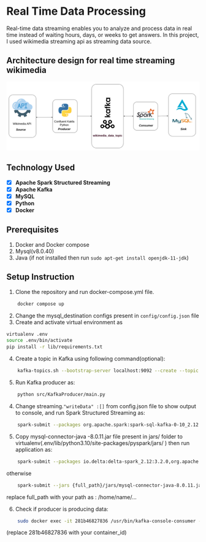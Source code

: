 # Real Time Data Processing
Real-time data streaming enables you to analyze and process data in real time instead of waiting hours, days, or weeks to get answers. 
In this project, I used wikimedia streaming api as streaming data source.

## Architecture design for real time streaming wikimedia
![Diagram](design/architecture_realtime_streaming_wikimedia.png)


## Technology Used
* [x] **Apache Spark Structured Streaming**
* [x] **Apache Kafka**
* [x] **MySQL**
* [x] **Python**
* [X] **Docker**

## Prerequisites
1. Docker and Docker compose 
2. Mysql(v8.0.40)
3. Java (if not installed then run `sudo apt-get install openjdk-11-jdk`)


## Setup Instruction
1. Clone the repository and run docker-compose.yml file.

```bash
    docker compose up
```
2. Change the mysql_destination configs present in `config/config.json` file
3. Create and activate virtual environment as 
``` bash
virtualenv .env
source .env/bin/activate
pip install -r lib/requirements.txt
```

4. Create a topic in Kafka using following command(optional): 
```bash
    kafka-topics.sh --bootstrap-server localhost:9092 --create --topic wikimedia_data_topic
```
5. Run Kafka producer as: 
``` bash
    python src/KafkaProducer/main.py
```
4. Change streaming.`"writeData" :[]` from config.json file to show output to console, and run Spark Structured Streaming as: 
``` bash
    spark-submit --packages org.apache.spark:spark-sql-kafka-0-10_2.12:3.3.0 src/StructuredStreaming/main.py
```
5. Copy mysql-connector-java -8.0.11.jar file present in jars/ folder to virtualenv(.env/lib/python3.10/site-packages/pyspark/jars/
) then run application as:
``` bash
    spark-submit --packages io.delta:delta-spark_2.12:3.2.0,org.apache.spark:spark-sql-kafka-0-10_2.12:3.5.3 src/StructuredStreaming/main.py
``` 
otherwise 
``` bash
    spark-submit --jars {full_path}/jars/mysql-connector-java-8.0.11.jar  --packages io.delta:delta-spark_2.12:3.2.0,org.apache.spark:spark-sql-kafka-0-10_2.12:3.5.3 src/StructuredStreaming/main.py` 
```
replace full_path with your path as : /home/name/... 


6. Check if producer is producing data: 
``` bash
    sudo docker exec -it 281b46827836 /usr/bin/kafka-console-consumer --bootstrap-server localhost:9092 --topic wikimedia_data_topic
```
(replace 281b46827836 with your container_id)


